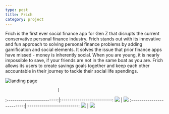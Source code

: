 ```yaml
---
type: post
title: Frich
category: project
---
```


Frich is the first ever social finance app for Gen Z that disrupts the current conservative personal finance industry.  Frich stands out with its innovative and fun approach to solving personal finance problems by adding gamification and social elements. It solves the issue that prior finance apps have missed - money is inherently social. When you are young, it is nearly impossible to save, if your friends are not in the same boat as you are. Frich allows its users to create savings goals together and keep each other accountable in their journey to tackle their social life spendings. 

![landing page](/images/IMG-0264.PNG)


                           |  
:-------------------------:|:-------------------------:
![](/images/IMG-0361.PNG)  |  ![](/images/IMG-0362.PNG)
:-------------------------:|:-------------------------:
![](/images/IMG-0363.PNG)  |  ![](/images/IMG-0429.PNG)


